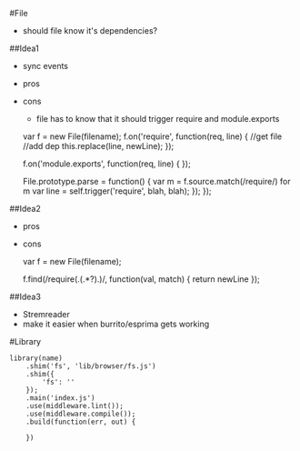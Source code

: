 #File

- should file know it's dependencies?

##Idea1
- sync events
- pros
- cons
	- file has to know that it should trigger require and module.exports

	var f = new File(filename);
	f.on('require', function(req, line) {
		//get file
		//add dep
	this.replace(line, newLine);
	});

	f.on('module.exports', function(req, line) {
	});

	File.prototype.parse = function() {
		var m = f.source.match(/require/)
		for m
			var line = self.trigger('require', blah, blah);
		});
	});

##Idea2
- pros
- cons

	var f = new File(filename);

	f.find(/require(.(.*?).)/, function(val, match) {
		return newLine
	});


##Idea3
- Stremreader
- make it easier when burrito/esprima gets working

#Library

	library(name)
		.shim('fs', 'lib/browser/fs.js')
		.shim({
			'fs': ''
		});
		.main('index.js')
		.use(middleware.lint());
		.use(middleware.compile());
		.build(function(err, out) {

		})

